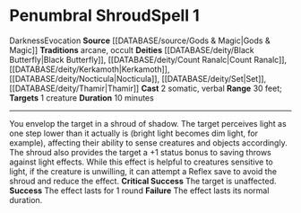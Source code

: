 ﻿---
actions: '[two-actions]'
area: null
bloodline: null
component:
- Somatic
- Verbal
cost: null
deity:
- '[[DATABASE/deity/Black Butterfly|Black Butterfly]]'
- '[[DATABASE/deity/Count Ranalc|Count Ranalc]]'
- '[[DATABASE/deity/Kerkamoth|Kerkamoth]]'
- '[[DATABASE/deity/Nocticula|Nocticula]]'
- '[[DATABASE/deity/Set|Set]]'
- '[[DATABASE/deity/Thamir|Thamir]]'
domain: null
duration: 10 minutes
element: null
heighten: null
heighten_level: '1'
id: '582'
lesson: null
level: '1'
mystery: null
name: Penumbral Shroud
patron_theme: null
range: 30 feet
rarity: Common
requirement: null
rus_type_level: null
saving_throw: null
school: Evocation
source: '[[DATABASE/source/Gods & Magic|Gods & Magic]]'
target: 1 creature
tradition:
- Arcane
- Occult
trait:
- '[[DATABASE/trait/Darkness|Darkness]]'
- '[[DATABASE/trait/Evocation|Evocation]]'
trigger: null
type: Spell

---
# Penumbral Shroud<span class="item-type">Spell 1</span>

<span class="item-trait">Darkness</span><span class="item-trait">Evocation</span>
**Source** [[DATABASE/source/Gods & Magic|Gods & Magic]] 
**Traditions** arcane, occult
**Deities** [[DATABASE/deity/Black Butterfly|Black Butterfly]], [[DATABASE/deity/Count Ranalc|Count Ranalc]], [[DATABASE/deity/Kerkamoth|Kerkamoth]], [[DATABASE/deity/Nocticula|Nocticula]], [[DATABASE/deity/Set|Set]], [[DATABASE/deity/Thamir|Thamir]]
**Cast** <span class="action-icon">2</span> somatic, verbal
**Range** 30 feet; **Targets** 1 creature
**Duration** 10 minutes

---
You envelop the target in a shroud of shadow. The target perceives light as one step lower than it actually is (bright light becomes dim light, for example), affecting their ability to sense creatures and objects accordingly. The shroud also provides the target a +1 status bonus to saving throws against light effects. While this effect is helpful to creatures sensitive to light, if the creature is unwilling, it can attempt a Reflex save to avoid the shroud and reduce the effect.
**Critical Success** The target is unaffected.
**Success** The effect lasts for 1 round
**Failure** The effect lasts its normal duration.